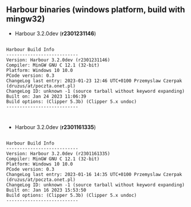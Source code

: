 ## Harbour binaries (windows platform, build with mingw32)
* Harbour 3.2.0dev (**r2301231146**)

```Copyright (c) 1999-2021, https://harbour.github.io/

Harbour Build Info
---------------------------
Version: Harbour 3.2.0dev (r2301231146)
Compiler: MinGW GNU C 12.1 (32-bit)
Platform: Windows 10 10.0
PCode version: 0.3
ChangeLog last entry: 2023-01-23 12:46 UTC+0100 Przemyslaw Czerpak (druzus/at/poczta.onet.pl)
ChangeLog ID: unknown -1 (source tarball without keyword expanding)
Built on: Jan 24 2023 11:06:39
Build options: (Clipper 5.3b) (Clipper 5.x undoc)
---------------------------
```
#
* Harbour 3.2.0dev (**r2301161335**)
```Copyright (c) 1999-2021, https://harbour.github.io/

Harbour Build Info
---------------------------   
Version: Harbour 3.2.0dev (r2301161335)   
Compiler: MinGW GNU C 12.1 (32-bit)   
Platform: Windows 10 10.0   
PCode version: 0.3   
ChangeLog last entry: 2023-01-16 14:35 UTC+0100 Przemyslaw Czerpak (druzus/at/poczta.onet.pl)   
ChangeLog ID: unknown -1 (source tarball without keyword expanding)   
Built on: Jan 16 2023 15:53:50   
Build options: (Clipper 5.3b) (Clipper 5.x undoc)   
---------------------------   
```
